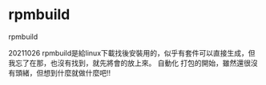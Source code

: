 # rpmbuild
rpmbuild

20211026
rpmbuild是給linux下載找後安裝用的，似乎有套件可以直接生成，但我忘了在那，也沒有找到，就先將會的放上來。
自動化 打包的開始，雖然還很沒有頭緒，但想到什麼就做什麼吧!!
